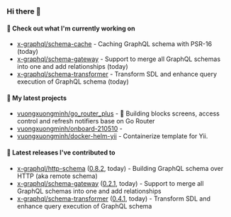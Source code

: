 ### Hi there 👋

#### 👷 Check out what I'm currently working on

- [x-graphql/schema-cache](https://github.com/x-graphql/schema-cache) - Caching GraphQL schema with PSR-16 (today)
- [x-graphql/schema-gateway](https://github.com/x-graphql/schema-gateway) - Support to merge all GraphQL schemas into one and add relationships (today)
- [x-graphql/schema-transformer](https://github.com/x-graphql/schema-transformer) - Transform SDL and enhance query execution of GraphQL schema (today)

#### 🌱 My latest projects

- [vuongxuongminh/go_router_plus](https://github.com/vuongxuongminh/go_router_plus) - :office: Building blocks screens, access control and refresh notifiers base on Go Router
- [vuongxuongminh/onboard-210510](https://github.com/vuongxuongminh/onboard-210510) - 
- [vuongxuongminh/docker-helm-yii](https://github.com/vuongxuongminh/docker-helm-yii) - Containerize template for Yii.

#### 🔭 Latest releases I've contributed to

- [x-graphql/http-schema](https://github.com/x-graphql/http-schema) ([0.8.2](https://github.com/x-graphql/http-schema/releases/tag/0.8.2), today) - Building GraphQL schema over HTTP (aka remote schema)
- [x-graphql/schema-gateway](https://github.com/x-graphql/schema-gateway) ([0.2.1](https://github.com/x-graphql/schema-gateway/releases/tag/0.2.1), today) - Support to merge all GraphQL schemas into one and add relationships
- [x-graphql/schema-transformer](https://github.com/x-graphql/schema-transformer) ([0.4.1](https://github.com/x-graphql/schema-transformer/releases/tag/0.4.1), today) - Transform SDL and enhance query execution of GraphQL schema
